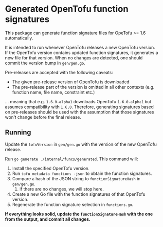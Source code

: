 # Generated OpenTofu function signatures

This package can generate function signature files for OpeTofu >= 1.6 automatically.

It is intended to run whenever OpenTofu releases a new OpenTofu version. If the OpenTofu version contains updated function signatures, it generates a new file for that version. When no changes are detected, one should commit the version bump in `gen/gen.go`.

Pre-releases are accepted with the following caveats:

 - The given pre-release version of OpenTofu is downloaded
 - The pre-release part of the version is omitted in all other contexts (e.g. function name, file name, constraint etc.)

... meaning that e.g. `1.6.0-alpha1` downloads OpenTofu `1.6.0-alpha1` but assumes compatibility with `1.6.0`. Therefore, generating signatures based on pre-releases should be used with the assumption that those signatures won't change before the final release.

## Running

Update the `tofuVersion` in `gen/gen.go` with the version of the new OpenTofu release.

Run `go generate ./internal/funcs/generated`. This command will:

1. Install the specified OpenTofu version.
1. Run `tofu metadata functions -json` to obtain the function signatures.
1. Compare a hash of the JSON string to `functionSignatureHash` in `gen/gen.go`.
   1. If there are no changes, we will stop here.
1. Create a new Go file with the function signatures of that OpenTofu version.
1. Regenerate the function signature selection in `functions.go`.

**If everything looks solid, update the `functionSignatureHash` with the one from the output, and commit all changes.**
